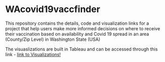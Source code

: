 # WAcovid19vaccfinder
This repository contains the details, code and visualization links for a project that help users make more informed decisions on where to receive their vaccination based on availability and Covid 19 spread in an area (County/Zip Level) in Washington State (USA)

The visuaslizations are built in Tableau and can be accessed through this link - [link to Visualizations!](https://public.tableau.com/profile/vaibhav.rao#!/vizhome/IMT563-COVIDVaccination/CasesbyCounty)
